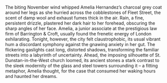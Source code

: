 The biting November wind whipped Amelia Hernandez’s charcoal grey coat around her legs as she hurried across the cobblestones of Fleet Street, the scent of damp wool and exhaust fumes thick in the air. Rain, a fine, persistent drizzle, plastered her dark hair to her forehead, obscuring the sharp angles of her face.  Amelia, a junior associate at the prestigious law firm of Barrington & Croft, usually found the frenetic energy of London exhilarating.  Tonight, however, the city felt claustrophobic, its usual vibrant hum a discordant symphony against the gnawing anxiety in her gut.  The flickering gaslights cast long, distorted shadows, transforming the familiar streets into a labyrinth of uncertainty.  Ahead, the imposing silhouette of St. Dunstan-in-the-West church loomed, its ancient stones a stark contrast to the sleek modernity of the glass and steel towers surrounding it – a fitting metaphor, Amelia thought, for the case that consumed her waking hours and haunted her dreams.
